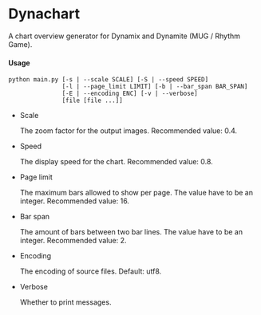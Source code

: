 # Dynachart
 A chart overview generator for Dynamix and Dynamite (MUG / Rhythm Game).

#### Usage

```shell
python main.py [-s | --scale SCALE] [-S | --speed SPEED] 
               [-l | --page_limit LIMIT] [-b | --bar_span BAR_SPAN]
               [-E | --encoding ENC] [-v | --verbose]
               [file [file ...]]
```

- Scale

  The zoom factor for the output images. Recommended value: 0.4.

- Speed

  The display speed for the chart. Recommended value: 0.8.

- Page limit

  The maximum bars allowed to show per page. The value have to be an integer. Recommended value: 16.

- Bar span

  The amount of bars between two bar lines.  The value have to be an integer. Recommended value: 2.

- Encoding

  The encoding of source files. Default: utf8.

- Verbose

  Whether to print messages.

